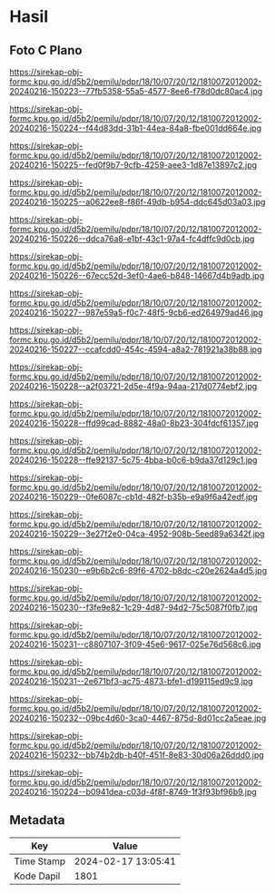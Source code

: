 # Hasil

## Foto C Plano

https://sirekap-obj-formc.kpu.go.id/d5b2/pemilu/pdpr/18/10/07/20/12/1810072012002-20240216-150223--77fb5358-55a5-4577-8ee6-f78d0dc80ac4.jpg

https://sirekap-obj-formc.kpu.go.id/d5b2/pemilu/pdpr/18/10/07/20/12/1810072012002-20240216-150224--f44d83dd-31b1-44ea-84a8-fbe001dd664e.jpg

https://sirekap-obj-formc.kpu.go.id/d5b2/pemilu/pdpr/18/10/07/20/12/1810072012002-20240216-150225--fed0f9b7-9cfb-4259-aee3-1d87e13897c2.jpg

https://sirekap-obj-formc.kpu.go.id/d5b2/pemilu/pdpr/18/10/07/20/12/1810072012002-20240216-150225--a0622ee8-f86f-49db-b954-ddc645d03a03.jpg

https://sirekap-obj-formc.kpu.go.id/d5b2/pemilu/pdpr/18/10/07/20/12/1810072012002-20240216-150226--ddca76a8-e1bf-43c1-97a4-fc4dffc9d0cb.jpg

https://sirekap-obj-formc.kpu.go.id/d5b2/pemilu/pdpr/18/10/07/20/12/1810072012002-20240216-150226--67ecc52d-3ef0-4ae6-b848-14667d4b9adb.jpg

https://sirekap-obj-formc.kpu.go.id/d5b2/pemilu/pdpr/18/10/07/20/12/1810072012002-20240216-150227--987e59a5-f0c7-48f5-9cb6-ed264979ad46.jpg

https://sirekap-obj-formc.kpu.go.id/d5b2/pemilu/pdpr/18/10/07/20/12/1810072012002-20240216-150227--ccafcdd0-454c-4594-a8a2-781921a38b88.jpg

https://sirekap-obj-formc.kpu.go.id/d5b2/pemilu/pdpr/18/10/07/20/12/1810072012002-20240216-150228--a2f03721-2d5e-4f9a-94aa-217d0774ebf2.jpg

https://sirekap-obj-formc.kpu.go.id/d5b2/pemilu/pdpr/18/10/07/20/12/1810072012002-20240216-150228--ffd99cad-8882-48a0-8b23-304fdcf61357.jpg

https://sirekap-obj-formc.kpu.go.id/d5b2/pemilu/pdpr/18/10/07/20/12/1810072012002-20240216-150228--ffe92137-5c75-4bba-b0c6-b9da37d129c1.jpg

https://sirekap-obj-formc.kpu.go.id/d5b2/pemilu/pdpr/18/10/07/20/12/1810072012002-20240216-150229--0fe6087c-cb1d-482f-b35b-e9a9f6a42edf.jpg

https://sirekap-obj-formc.kpu.go.id/d5b2/pemilu/pdpr/18/10/07/20/12/1810072012002-20240216-150229--3e27f2e0-04ca-4952-908b-5eed89a6342f.jpg

https://sirekap-obj-formc.kpu.go.id/d5b2/pemilu/pdpr/18/10/07/20/12/1810072012002-20240216-150230--e9b6b2c6-89f6-4702-b8dc-c20e2624a4d5.jpg

https://sirekap-obj-formc.kpu.go.id/d5b2/pemilu/pdpr/18/10/07/20/12/1810072012002-20240216-150230--f3fe9e82-1c29-4d87-94d2-75c5087f0fb7.jpg

https://sirekap-obj-formc.kpu.go.id/d5b2/pemilu/pdpr/18/10/07/20/12/1810072012002-20240216-150231--c8807107-3f09-45e6-9617-025e76d568c6.jpg

https://sirekap-obj-formc.kpu.go.id/d5b2/pemilu/pdpr/18/10/07/20/12/1810072012002-20240216-150231--2e671bf3-ac75-4873-bfe1-d199115ed9c9.jpg

https://sirekap-obj-formc.kpu.go.id/d5b2/pemilu/pdpr/18/10/07/20/12/1810072012002-20240216-150232--09bc4d60-3ca0-4467-875d-8d01cc2a5eae.jpg

https://sirekap-obj-formc.kpu.go.id/d5b2/pemilu/pdpr/18/10/07/20/12/1810072012002-20240216-150232--bb74b2db-b40f-451f-8e83-30d06a26ddd0.jpg

https://sirekap-obj-formc.kpu.go.id/d5b2/pemilu/pdpr/18/10/07/20/12/1810072012002-20240216-150224--b0941dea-c03d-4f8f-8749-1f3f93bf96b9.jpg


## Metadata

| Key        | Value               |
| ---------- | ------------------- |
| Time Stamp | 2024-02-17 13:05:41 |
| Kode Dapil | 1801                |



